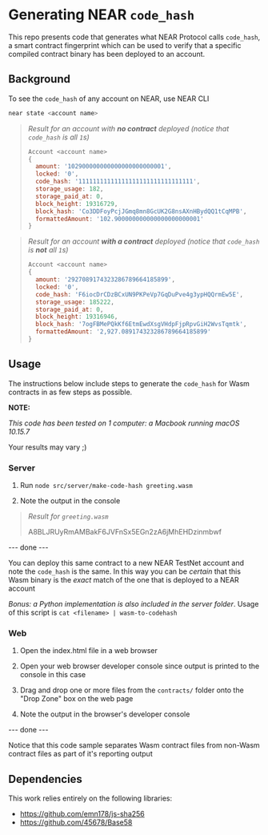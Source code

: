 # Generating NEAR `code_hash`

This repo presents code that generates what NEAR Protocol calls `code_hash`, a smart contract fingerprint which can be used to verify that a specific compiled contract binary has been deployed to an account.


## Background

To see the `code_hash` of any account on NEAR, use NEAR CLI

```sh
near state <account name>
```

> _Result for an account with **no contract** deployed (notice that `code_hash` is all `1`s)_
>
> ```js
> Account <account name>
> {
>   amount: '102900000000000000000000001',
>   locked: '0',
>   code_hash: '11111111111111111111111111111111',
>   storage_usage: 182,
>   storage_paid_at: 0,
>   block_height: 19316729,
>   block_hash: 'Co3DDFoyPcjJGmq8mn8GcUK2G8nsAXnHBydQQ1tCqMPB',
>   formattedAmount: '102.900000000000000000000001'
> }
> ```


> _Result for an account **with a contract** deployed (notice that `code_hash` is **not** all `1`s)_
>
> ```js
> Account <account name>
> {
>   amount: '2927089174323286789664185899',
>   locked: '0',
>   code_hash: 'F6iocDrCDzBCxUN9PKPeVp7GqDuPve4g3ypHQQrmEw5E',
>   storage_usage: 185222,
>   storage_paid_at: 0,
>   block_height: 19316946,
>   block_hash: '7ogFBMePQkKf6EtmEwdXsgVHdpFjpRpvGiH2WvsTqmtk',
>   formattedAmount: '2,927.089174323286789664185899'
> }
> ```


## Usage

The instructions below include steps to generate the `code_hash` for Wasm contracts in as few steps as possible.

**NOTE:**

_This code has been tested on 1 computer: a Macbook running macOS 10.15.7_

Your results may vary ;)

### Server

1. Run `node src/server/make-code-hash greeting.wasm`

2. Note the output in the console

> _Result for `greeting.wasm`_
>
> A8BLJRUyRmAMBakF6JVFnSx5EGn2zA6jMhEHDzinmbwf

--- done ---

You can deploy this same contract to a new NEAR TestNet account and note the `code_hash` is the same.  In this way you can be _certain_ that this Wasm binary is the _exact_ match of the one that is deployed to a NEAR account

*Bonus: a Python implementation is also included in the server folder*.  Usage of this script is `cat <filename> | wasm-to-codehash`

### Web

1. Open the index.html file in a web browser

2. Open your web browser developer console since output is printed to the console in this case

3. Drag and drop one or more files from the `contracts/` folder onto the "Drop Zone" box on the web page

4. Note the output in the browser's developer console

--- done ---

Notice that this code sample separates Wasm contract files from non-Wasm contract files as part of it's reporting output


## Dependencies

This work relies entirely on the following libraries:

- https://github.com/emn178/js-sha256
- https://github.com/45678/Base58
